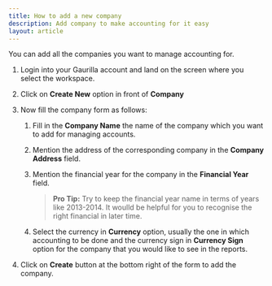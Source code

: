 ```yaml
---
title: How to add a new company
description: Add company to make accounting for it easy 
layout: article
---
```

You can add all the companies you want to manage accounting for.

1. Login into your Gaurilla account and land on the screen where you select the workspace.

2. Click on **Create New** option in front of **Company**

3. Now fill the company form as follows:

	1. Fill in the **Company Name** the name of the company which you want to add for managing accounts.

	2. Mention the address of the corresponding company in the **Company Address** field.

	3. Mention the financial year for the company in the **Financial Year** field.

		> **Pro Tip:** Try to keep the financial year name in terms of years like 2013-2014. It woulld be helpful for you to recognise the right financial in later time.

	4. Select the currency in **Currency** option, usually the one in which accounting to be done and the currency sign in **Currency Sign** option for the company that you would like to see in the reports.

4. Click on **Create** button at the bottom right of the form to add the company.

